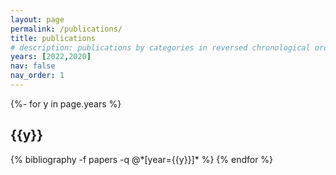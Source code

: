 ```yaml
---
layout: page
permalink: /publications/
title: publications
# description: publications by categories in reversed chronological order. generated by jekyll-scholar.
years: [2022,2020]
nav: false
nav_order: 1
---
```

<!-- _pages/publications.md -->
<div class="publications">

{%- for y in page.years %}
  <h2 class="year">{{y}}</h2>
  {% bibliography -f papers -q @*[year={{y}}]* %}
{% endfor %}

</div>
